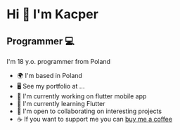 Hi 👋 I'm Kacper
=======================

Programmer 💻
----------

I'm 18 y.o. programmer from Poland

* 🌍  I'm based in Poland
* 🖥️  See my portfolio at ...
* 🚀  I'm currently working on flutter mobile app
* 🧠  I'm currently learning Flutter
* 🤝  I'm open to collaborating on interesting projects
* ☕  If you want to support me you can [buy me a coffee](https://buymeacoffee.com/brokker)
